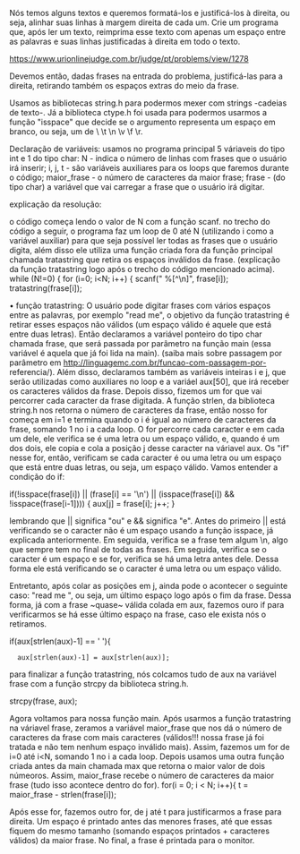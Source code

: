 Nós temos alguns textos e queremos formatá-los e justificá-los à direita, ou seja, alinhar suas linhas à margem direita de cada um. Crie um programa que, após ler um texto, reimprima esse texto com apenas um espaço entre as palavras e suas linhas justificadas à direita em todo o texto.

https://www.urionlinejudge.com.br/judge/pt/problems/view/1278

Devemos então, dadas frases na entrada do problema, justificá-las para a direita, retirando também os espaços extras do meio da frase.

Usamos as bibliotecas string.h para podermos mexer com strings -cadeias de texto-.
Já a biblioteca ctype.h foi usada para podermos usarmos a função "isspace" que decide se o argumento representa um espaço em branco, ou seja, um de \  \t \n \v \f \r.

Declaração de variáveis: usamos no programa principal 5 váriaveis do tipo int e 1 do tipo char:
N - indica o número de linhas com frases que o usuário irá inserir;
i, j, t - são variáveis auxiliares para os loops que faremos durante o código;
maior_frase - o número de caracteres da maior frase;
frase - (do tipo char) a variável que vai carregar a frase que o usuário irá digitar.

explicação da resolução:

o código começa lendo o valor de N com a função scanf.
no trecho do código a seguir, o programa faz um loop de 0 até N (utilizando i como a variável auxiliar) para que seja possível ler todas as frases que o usuário digita, além disso ele utiliza uma função criada fora da função principal chamada tratastring que retira os espaços inválidos da frase. (explicação da função tratastring logo após o trecho do código mencionado acima).
 while (N!=0) {
    for (i=0; i<N; i++) {
      scanf(" %[^\n]", frase[i]); 
      tratastring(frase[i]);

• função tratastring:
 O usuário pode digitar frases com vários espaços entre as palavras, por exemplo "read      me",   o objetivo da função tratastring é retirar esses espaços não válidos (um espaço válido é aquele   que está entre duas letras). Então declaramos a variável ponteiro do tipo char chamada frase,    que será passada por parâmetro na função main (essa variável é aquela que já foi lida na main).   (saiba mais sobre passagem por parâmetro em http://linguagemc.com.br/funcao-com-passagem-por-   referencia/). Além disso, declaramos também as variáveis inteiras i e j, que serão utilizadas    como auxiliares no loop e a variáel aux[50], que irá receber os caracteres válidos da frase. 
 Depois disso, fizemos um for que vai percorrer cada caracter da frase digitada. A função strlen,  da biblioteca string.h nos retorna o número de caracteres da frase, então nosso for começa em   i=1 e termina quando o i é igual ao número de caracteres da frase, somando 1 no i a cada loop.
 O for percorre cada caracter e em cada um dele, ele verifica se é uma letra ou um espaço válido,  e, quando é um dos dois, ele copia e cola a posição j desse caracter na váriavel aux. Os "if" nesse  for, então, verificam se cada caracter é ou uma letra ou um espaço que está entre duas letras, ou seja, um espaço válido.
Vamos entender a condição do if:

if(!isspace(frase[i]) || (frase[i] == '\n') || (isspace(frase[i]) && !isspace(frase[i-1]))) {
        aux[j] = frase[i];
        j++; }

lembrando que || significa "ou" e && significa "e". Antes do primeiro || está verificando se o caracter não é um espaço usando a função isspace, já explicada anteriormente. Em seguida, verifica se a frase tem algum \n, algo que sempre tem no final de todas as frases. Em seguida, verifica se o caracter é um espaço e se for, verifica se há uma letra antes dele. Dessa forma ele está verificando se o caracter é uma letra ou um espaço válido.
       
 Entretanto, após colar as posições em j, ainda pode o acontecer o seguinte caso: "read me ", ou seja, um último espaço logo após o fim da frase. Dessa forma, já com a frase ~quase~ válida colada em aux, fazemos ouro if para verificarmos se há esse último espaço na frase, caso ele exista nós o retiramos. 

if(aux[strlen(aux)-1] == ' '){

      aux[strlen(aux)-1] = aux[strlen(aux)]; 

para finalizar a função tratastring, nós colcamos tudo de aux na variável frase com a função strcpy da biblioteca string.h.

 strcpy(frase, aux); 

Agora voltamos para nossa função main.
Após usarmos a função tratastring na váriavel frase, zeramos a variável maior_frase que nos dá o número de caracteres da frase com mais caracteres (válidos!!! nossa frase já foi tratada e não tem nenhum espaço inválido mais).
Assim, fazemos um for de i=0 até i<N, somando 1 no i a cada loop. Depois usamos uma outra função criada antes da main chamada max que retorna o maior valor de dois númeoros.
Assim, maior_frase recebe o número de caracteres da maior frase (tudo isso acontece dentro do for).
for(i = 0; i < N; i++){
            t = maior_frase - strlen(frase[i]);

Após esse for, fazemos outro for, de j até t para justificarmos a frase para direita. Um espaço é printado antes das menores frases, até que essas fiquem do mesmo tamanho (somando espaços printados + caracteres válidos) da maior frase.
No final, a frase é printada para o monitor.







 
